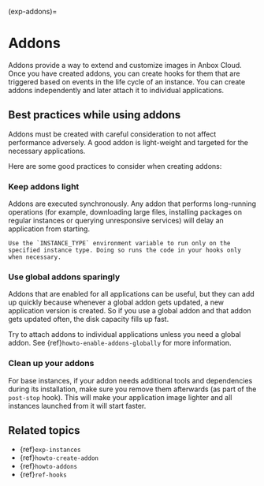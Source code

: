 (exp-addons)=
# Addons

Addons provide a way to extend and customize images in Anbox Cloud. Once you have created addons, you can create hooks for them that are triggered based on events in the life cycle of an instance. You can create addons independently and later attach it to individual applications.

## Best practices while using addons

Addons must be created with careful consideration to not affect performance adversely. A good addon is light-weight and targeted for the necessary applications.

Here are some good practices to consider when creating addons:

### Keep addons light

Addons are executed synchronously. Any addon that performs long-running operations (for example, downloading large files, installing packages on regular instances or querying unresponsive services) will delay an application from starting.

```{tip}
Use the `INSTANCE_TYPE` environment variable to run only on the specified instance type. Doing so runs the code in your hooks only when necessary.
```

### Use global addons sparingly

Addons that are enabled for all applications can be useful, but they can add up quickly because whenever a global addon gets updated, a new application version is created. So if you use a global addon and that addon gets updated often, the disk capacity fills up fast.

Try to attach addons to individual applications unless you need a global addon. See {ref}`howto-enable-addons-globally` for more information.

### Clean up your addons

For base instances, if your addon needs additional tools and dependencies during its installation, make sure you remove them afterwards (as part of the `post-stop` hook). This will make your application image lighter and all instances launched from it will start faster.


## Related topics

* {ref}`exp-instances`
* {ref}`howto-create-addon`
* {ref}`howto-addons`
* {ref}`ref-hooks`


